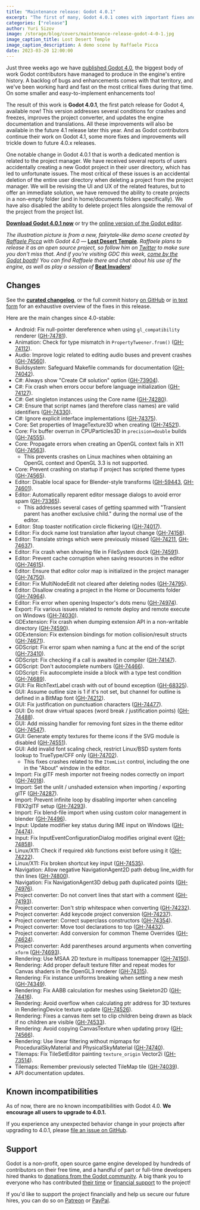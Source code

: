 ```yaml
---
title: "Maintenance release: Godot 4.0.1"
excerpt: "The first of many, Godot 4.0.1 comes with important fixes and usability improvements to Godot 4.0. Multiple crashes, bugs, and smaller annoyances have been addressed in this patch release, and we recommend all Godot 4 users to update."
categories: ["release"]
author: Yuri Sizov
image: /storage/blog/covers/maintenance-release-godot-4-0-1.jpg
image_caption_title: Lost Desert Temple
image_caption_description: A demo scene by Raffaele Picca
date: 2023-03-20 12:00:00
---
```


Just three weeks ago we have [published Godot 4.0](/article/godot-4-0-sets-sail), the biggest body of work Godot contributors have managed to produce in the engine's entire history. A backlog of bugs and enhancements comes with that territory, and we've been working hard and fast on the most critical fixes during that time. On some smaller and easy-to-implement enhancements too!

The result of this work is **Godot 4.0.1**, the first patch release for Godot 4, available now! This version addresses several conditions for crashes and freezes, improves the project converter, and updates the engine documentation and translations. All these improvements will also be available in the future 4.1 release later this year. And as Godot contributors continue their work on Godot 4.1, some more fixes and improvements will trickle down to future 4.0.x releases.

One notable change in Godot 4.0.1 that is worth a dedicated mention is related to the project manager. We have received several reports of users accidentally creating a new Godot project in their user directory, which has led to unfortunate issues. The most critical of these issues is an accidental deletion of the entire user directory when deleting a project from the project manager. We will be revising the UI and UX of the related features, but to offer an immediate solution, we have removed the ability to create projects in a non-empty folder (and in home/documents folders specifically). We have also disabled the ability to delete project files alongside the removal of the project from the project list.

[**Download Godot 4.0.1 now**](/download/) or try the [online version of the Godot editor](https://editor.godotengine.org/4.0.1.stable/).

*The illustration picture is from a new, fairytale-like demo scene created by [Raffaele Picca](https://campsite.bio/raffa) with Godot 4.0 —* [**Lost Desert Temple**](https://twitter.com/MV_Raffa/status/1632745048621154305). *Raffaele plans to release it as an open source project, so follow him on [Twitter](https://twitter.com/MV_Raffa) to make sure you don't miss that. And if you're visiting GDC this week, [come by the Godot booth](/article/gdc-2023-godot-games/)! You can find Raffaele there and chat about his use of the engine, as well as play a session of* [**Beat Invaders**](https://store.steampowered.com/app/1863080/Beat_Invaders/)!

## Changes

See the [**curated changelog**](https://github.com/godotengine/godot/blob/4.0.1-stable/CHANGELOG.md), or the full commit history [on GitHub](https://github.com/godotengine/godot/compare/4.0-stable...4.0.1-stable) or [in text form](https://downloads.tuxfamily.org/godotengine/4.0.1/Godot_v4.0.1-stable_changelog_chrono.txt) for an exhaustive overview of the fixes in this release.

Here are the main changes since 4.0-stable:

- Android: Fix null-pointer dereference when using `gl_compatibility` renderer ([GH-74781](https://github.com/godotengine/godot/pull/74781)).
- Animation: Check for type mismatch in `PropertyTweener.from()` ([GH-74112](https://github.com/godotengine/godot/pull/74112)).
- Audio: Improve logic related to editing audio buses and prevent crashes ([GH-74560](https://github.com/godotengine/godot/pull/74560)).
- Buildsystem: Safeguard Makefile commands for documentation ([GH-74042](https://github.com/godotengine/godot/pull/74042)).
- C#: Always show "Create C# solution" option ([GH-73904](https://github.com/godotengine/godot/pull/73904)).
- C#: Fix crash when errors occur before language initialization ([GH-74127](https://github.com/godotengine/godot/pull/74127)).
- C#: Get singleton instances using the Core name ([GH-74280](https://github.com/godotengine/godot/pull/74280)).
- C#: Ensure that script names (and therefore class names) are valid identifiers ([GH-74330](https://github.com/godotengine/godot/pull/74330)).
- C#: Ignore explicit interface implementations ([GH-74375](https://github.com/godotengine/godot/pull/74375)).
- Core: Set properties of ImageTexture3D when creating ([GH-74521](https://github.com/godotengine/godot/pull/74521)).
- Core: Fix buffer overrun in CPUParticles3D in `precision=double` builds ([GH-74555](https://github.com/godotengine/godot/pull/74555)).
- Core: Propagate errors when creating an OpenGL context fails in X11 ([GH-74563](https://github.com/godotengine/godot/pull/74563)).
  - This prevents crashes on Linux machines when obtaining an OpenGL context and OpenGL 3.3 is not supported.
- Core: Prevent crashing on startup if project has scripted theme types ([GH-74565](https://github.com/godotengine/godot/pull/74565)).
- Editor: Disable local space for Blender-style transforms ([GH-59443](https://github.com/godotengine/godot/pull/59443), [GH-74601](https://github.com/godotengine/godot/pull/74601)).
- Editor: Automatically reparent editor message dialogs to avoid error spam ([GH-73365](https://github.com/godotengine/godot/pull/73365)).
  - This addresses several cases of getting spammed with "Transient parent has another exclusive child." during the normal use of the editor.
- Editor: Stop toaster notification circle flickering ([GH-74017](https://github.com/godotengine/godot/pull/74017)).
- Editor: Fix dock name lost translation after layout change ([GH-74158](https://github.com/godotengine/godot/pull/74158)).
- Editor: Translate strings which were previously missed ([GH-74211](https://github.com/godotengine/godot/pull/74211), [GH-74637](https://github.com/godotengine/godot/pull/74637)).
- Editor: Fix crash when showing file in FileSystem dock ([GH-74591](https://github.com/godotengine/godot/pull/74591)).
- Editor: Prevent cache corruption when saving resources in the editor ([GH-74615](https://github.com/godotengine/godot/pull/74615)).
- Editor: Ensure that editor color map is initialized in the project manager ([GH-74750](https://github.com/godotengine/godot/pull/74750)).
- Editor: Fix MultiNodeEdit not cleared after deleting nodes ([GH-74795](https://github.com/godotengine/godot/pull/74795)).
- Editor: Disallow creating a project in the Home or Documents folder ([GH-74964](https://github.com/godotengine/godot/pull/74964)).
- Editor: Fix error when opening Inspector's dots menu ([GH-74974](https://github.com/godotengine/godot/pull/74974)).
- Export: Fix various issues related to remote deploy and remote execute on Windows ([GH-74030](https://github.com/godotengine/godot/pull/74030)).
- GDExtension: Fix crash when dumping extension API in a non-writable directory ([GH-74590](https://github.com/godotengine/godot/pull/74590)).
- GDExtension: Fix extension bindings for motion collision/result structs ([GH-74671](https://github.com/godotengine/godot/pull/74671)).
- GDScript: Fix error spam when naming a func at the end of the script ([GH-73410](https://github.com/godotengine/godot/pull/73410)).
- GDScript: Fix checking if a call is awaited in compiler ([GH-74147](https://github.com/godotengine/godot/pull/74147)).
- GDScript: Don't autocomplete numbers ([GH-74466](https://github.com/godotengine/godot/pull/74466)).
- GDScript: Fix autocomplete inside a block with a type test condition ([GH-74689](https://github.com/godotengine/godot/pull/74689)).
- GUI: Fix RichTextLabel crash with out of bound exception ([GH-68325](https://github.com/godotengine/godot/pull/68325)).
- GUI: Assume outline size is 1 if it's not set, but channel for outline is defined in a BitMap font ([GH-74212](https://github.com/godotengine/godot/pull/74212)).
- GUI: Fix justification on punctuation characters ([GH-74477](https://github.com/godotengine/godot/pull/74477)).
- GUI: Do not draw virtual spaces (word break / justification points) ([GH-74488](https://github.com/godotengine/godot/pull/74488)).
- GUI: Add missing handler for removing font sizes in the theme editor ([GH-74547](https://github.com/godotengine/godot/pull/74547)).
- GUI: Generate empty textures for theme icons if the SVG module is disabled ([GH-74551](https://github.com/godotengine/godot/pull/74551)).
- GUI: Add invalid font scaling check, restrict Linux/BSD system fonts lookup to TrueType/CFF only ([GH-74702](https://github.com/godotengine/godot/pull/74702)).
  - This fixes crashes related to the `ItemList` control, including the one in the "About" window in the editor.
- Import: Fix glTF mesh importer not freeing nodes correctly on import ([GH-74018](https://github.com/godotengine/godot/pull/74018)).
- Import: Set the unlit / unshaded extension when importing / exporting glTF ([GH-74287](https://github.com/godotengine/godot/pull/74287)).
- Import: Prevent infinite loop by disabling importer when canceling FBX2glTF setup ([GH-74293](https://github.com/godotengine/godot/pull/74293)).
- Import: Fix blend-file import when using custom color management in blender ([GH-74496](https://github.com/godotengine/godot/pull/74496)).
- Input: Update modifier key status during IME input on Windows ([GH-74474](https://github.com/godotengine/godot/pull/74474)).
- Input: Fix InputEventConfigurationDialog modifies original event ([GH-74858](https://github.com/godotengine/godot/pull/74858)).
- Linux/X11: Check if required xkb functions exist before using it ([GH-74222](https://github.com/godotengine/godot/pull/74222)).
- Linux/X11: Fix broken shortcut key input ([GH-74535](https://github.com/godotengine/godot/pull/74535)).
- Navigation: Allow negative NavigationAgent2D path debug line_width for thin lines ([GH-74800](https://github.com/godotengine/godot/pull/74800)).
- Navigation: Fix NavigationAgent3D debug path duplicated points ([GH-74976](https://github.com/godotengine/godot/pull/74976)).
- Project converter: Do not convert lines that start with a comment ([GH-74193](https://github.com/godotengine/godot/pull/74193)).
- Project converter: Don't strip whitespace when converting ([GH-74232](https://github.com/godotengine/godot/pull/74232)).
- Project converter: Add keycode project conversion ([GH-74237](https://github.com/godotengine/godot/pull/74237)).
- Project converter: Correct superclass constructors ([GH-74354](https://github.com/godotengine/godot/pull/74354)).
- Project converter: Move tool declarations to top ([GH-74432](https://github.com/godotengine/godot/pull/74432)).
- Project converter: Add conversion for common Theme Overrides ([GH-74624](https://github.com/godotengine/godot/pull/74624)).
- Project converter: Add parentheses around arguments when converting `xform` ([GH-74693](https://github.com/godotengine/godot/pull/74693)).
- Rendering: Use MSAA 2D texture in multipass tonemapper ([GH-74150](https://github.com/godotengine/godot/pull/74150)).
- Rendering: Add proper default texture filter and repeat modes for Canvas shaders in the OpenGL3 renderer ([GH-74315](https://github.com/godotengine/godot/pull/74315)).
- Rendering: Fix instance uniforms breaking when setting a new mesh ([GH-74349](https://github.com/godotengine/godot/pull/74349)).
- Rendering: Fix AABB calculation for meshes using Skeleton2D ([GH-74416](https://github.com/godotengine/godot/pull/74416)).
- Rendering: Avoid overflow when calculating ptr address for 3D textures in RenderingDevice texture update ([GH-74526](https://github.com/godotengine/godot/pull/74526)).
- Rendering: Fixes a canvas item set to clip children being drawn as black if no children are visible ([GH-74533](https://github.com/godotengine/godot/pull/74533)).
- Rendering: Avoid copying CanvasTexture when updating proxy ([GH-74566](https://github.com/godotengine/godot/pull/74566)).
- Rendering: Use linear filtering without mipmaps for ProceduralSkyMaterial and PhysicalSkyMaterial ([GH-74740](https://github.com/godotengine/godot/pull/74740)).
- Tilemaps: Fix TileSetEditor painting `texture_origin` Vector2i ([GH-73514](https://github.com/godotengine/godot/pull/73514)).
- Tilemaps: Remember previously selected TileMap tile ([GH-74039](https://github.com/godotengine/godot/pull/74039)).
- API documentation updates.

## Known incompatibilities

As of now, there are no known incompatibilities with Godot 4.0. **We encourage all users to upgrade to 4.0.1.**

If you experience any unexpected behavior change in your projects after upgrading to 4.0.1, please [file an issue on GitHub](https://github.com/godotengine/godot/issues).

## Support

Godot is a non-profit, open source game engine developed by hundreds of contributors on their free time, and a handful of part or full-time developers hired thanks to [donations from the Godot community](/donate). A big thank you to everyone who has contributed [their time](https://github.com/godotengine/godot/blob/master/AUTHORS.md) or [financial support](https://github.com/godotengine/godot/blob/master/DONORS.md) to the project!

If you'd like to support the project financially and help us secure our future hires, you can do so on [Patreon](https://www.patreon.com/godotengine) or [PayPal](/donate).
